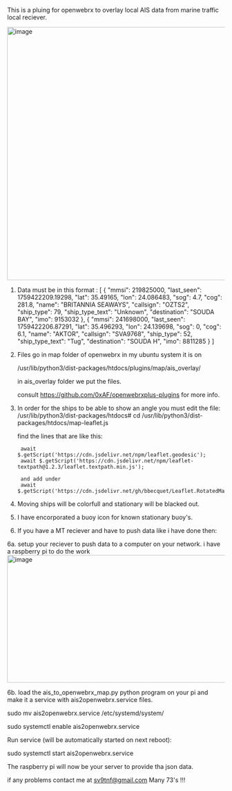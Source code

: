 This is a pluing for openwebrx to overlay local AIS data from marine traffic local reciever.

<img width="846" height="587" alt="image" src="https://github.com/user-attachments/assets/6f10638d-9990-4e38-ba06-a28d2cce56d6" />



1. Data must be in this format : 
[
  {
    "mmsi": 219825000,
    "last_seen": 1759422209.19298,
    "lat": 35.49165,
    "lon": 24.086483,
    "sog": 4.7,
    "cog": 281.8,
    "name": "BRITANNIA SEAWAYS",
    "callsign": "OZTS2",
    "ship_type": 79,
    "ship_type_text": "Unknown",
    "destination": "SOUDA BAY",
    "imo": 9153032
  },
  {
    "mmsi": 241698000,
    "last_seen": 1759422206.87291,
    "lat": 35.496293,
    "lon": 24.139698,
    "sog": 0,
    "cog": 6.1,
    "name": "AKTOR",
    "callsign": "SVA9768",
    "ship_type": 52,
    "ship_type_text": "Tug",
    "destination": "SOUDA    H",
    "imo": 8811285
  }
]  



2. Files go in map folder of openwebrx in my ubuntu system it is on

   /usr/lib/python3/dist-packages/htdocs/plugins/map/ais_overlay/

   in ais_overlay folder we put the files.


   consult https://github.com/0xAF/openwebrxplus-plugins for more info.

3. In order for the ships to be able to show an angle you must edit the file:
   /usr/lib/python3/dist-packages/htdocs# cd /usr/lib/python3/dist-packages/htdocs/map-leaflet.js


   find the lines that are like this:

        await $.getScript('https://cdn.jsdelivr.net/npm/leaflet.geodesic');
        await $.getScript('https://cdn.jsdelivr.net/npm/leaflet-textpath@1.2.3/leaflet.textpath.min.js');

        and add under
        await $.getScript('https://cdn.jsdelivr.net/gh/bbecquet/Leaflet.RotatedMarker/leaflet.rotatedMarker.js');


4. Moving ships will be colorfull and stationary will be blacked out.

5. I have encorporated a buoy icon for known stationary buoy's.

6. If you have a MT reciever and have to push data like i have done then:

6a. setup your reciever to push data to a computer on your network. i have a raspberry pi to do the work
<img width="1267" height="296" alt="image" src="https://github.com/user-attachments/assets/9c3c2c26-3252-4f75-9104-93f719bff72f" />

6b. load the ais_to_openwebrx_map.py python program on your pi and make it a service with ais2openwebrx.service files.
 
  sudo mv ais2openwebrx.service /etc/systemd/system/
  
  sudo systemctl enable ais2openwebrx.service

  Run service (will be automatically started on next reboot):

  sudo systemctl start ais2openwebrx.service

   The raspberry pi will now be your server to provide tha json data.
   
   if any problems contact me at sv9tnf@gmail.com
   Many 73's !!!
